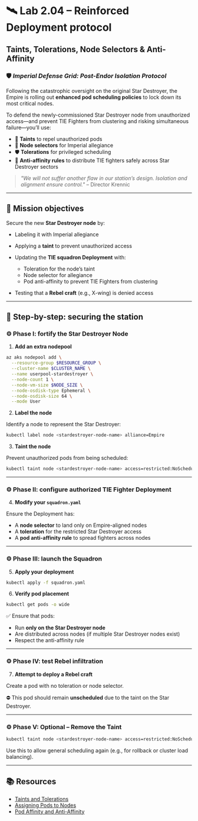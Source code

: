 # 🛰️ Lab 2.04 – Reinforced Deployment protocol

## **Taints, Tolerations, Node Selectors & Anti-Affinity**

### 🛡️ _Imperial Defense Grid: Post-Endor Isolation Protocol_

Following the catastrophic oversight on the original Star Destroyer, the Empire is rolling out **enhanced pod scheduling policies** to lock down its most critical nodes.

To defend the newly-commissioned Star Destroyer node from unauthorized access—and prevent TIE Fighters from clustering and risking simultaneous failure—you’ll use:

- 🛑 **Taints** to repel unauthorized pods
- 🎯 **Node selectors** for Imperial allegiance
- 🛡️ **Tolerations** for privileged scheduling
- 🧩 **Anti-affinity rules** to distribute TIE fighters safely across Star Destroyer sectors

> _"We will not suffer another flaw in our station’s design. Isolation and alignment ensure control."_ – Director Krennic

---

## 🎯 Mission objectives

Secure the new **Star Destroyer node** by:

- Labeling it with Imperial allegiance
- Applying a **taint** to prevent unauthorized access
- Updating the **TIE squadron Deployment** with:

  - Toleration for the node’s taint
  - Node selector for allegiance
  - Pod anti-affinity to prevent TIE Fighters from clustering

- Testing that a **Rebel craft** (e.g., X-wing) is denied access

---

## 🧭 Step-by-step: securing the station

### ⚙️ Phase I: fortify the Star Destroyer Node

1. **Add an extra nodepool**

```bash
az aks nodepool add \
  --resource-group $RESOURCE_GROUP \
  --cluster-name $CLUSTER_NAME \
  --name userpool-stardestroyer \
  --node-count 1 \
  --node-vm-size $NODE_SIZE \
  --node-osdisk-type Ephemeral \
  --node-osdisk-size 64 \
  --mode User
```


2. **Label the node**

Identify a node to represent the Star Destroyer:

```bash
kubectl label node <stardestroyer-node-name> alliance=Empire
```

3. **Taint the node**

Prevent unauthorized pods from being scheduled:

```bash
kubectl taint node <stardestroyer-node-name> access=restricted:NoSchedule
```

---

### ⚙️ Phase II: configure authorized TIE Fighter Deployment

4. **Modify your `squadron.yaml`**

Ensure the Deployment has:

- A **node selector** to land only on Empire-aligned nodes
- A **toleration** for the restricted Star Destroyer access
- A **pod anti-affinity rule** to spread fighters across nodes

---

### ⚙️ Phase III: launch the Squadron

5. **Apply your deployment**

```bash
kubectl apply -f squadron.yaml
```

6. **Verify pod placement**

```bash
kubectl get pods -o wide
```

✅ Ensure that pods:

- Run **only on the Star Destroyer node**
- Are distributed across nodes (if multiple Star Destroyer nodes exist)
- Respect the anti-affinity rule

---

### ⚙️ Phase IV: test Rebel infiltration

7. **Attempt to deploy a Rebel craft**

Create a pod with no toleration or node selector.

⛔ This pod should remain **unscheduled** due to the taint on the Star Destroyer.

---

### ⚙️ Phase V: Optional – Remove the Taint

```bash
kubectl taint node <stardestroyer-node-name> access=restricted:NoSchedule-
```

Use this to allow general scheduling again (e.g., for rollback or cluster load balancing).

---

## 📚 Resources

- [Taints and Tolerations](https://kubernetes.io/docs/concepts/scheduling-eviction/taint-and-toleration/)
- [Assigning Pods to Nodes](https://kubernetes.io/docs/concepts/scheduling-eviction/assign-pod-node/)
- [Pod Affinity and Anti-Affinity](https://kubernetes.io/docs/concepts/scheduling-eviction/assign-pod-node/#affinity-and-anti-affinity)
